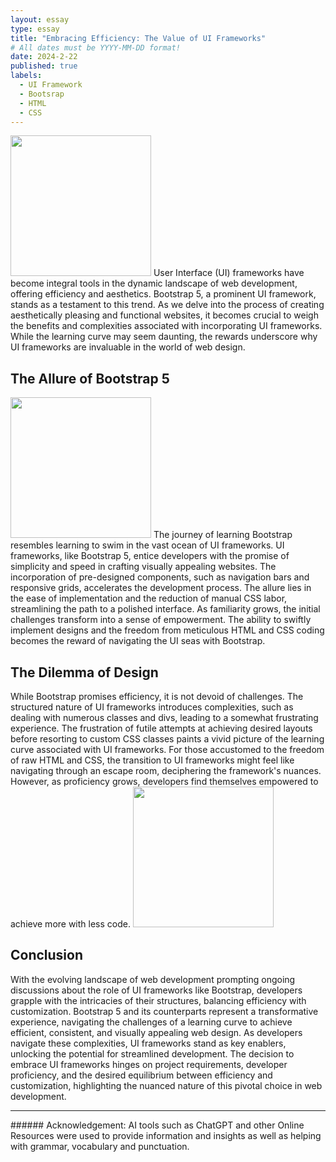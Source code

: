 ```yaml
---
layout: essay
type: essay
title: "Embracing Efficiency: The Value of UI Frameworks"
# All dates must be YYYY-MM-DD format!
date: 2024-2-22
published: true
labels:
  - UI Framework
  - Bootsrap
  - HTML
  - CSS
---
```

<img width="225px" 
     class="rounded float-start pe-4" 
     src="https://cdna.artstation.com/p/assets/images/images/019/010/986/large/joshua-prakash-office-desk.jpg?1561619626" >
User Interface (UI) frameworks have become integral tools in the dynamic landscape of web development, offering efficiency and aesthetics. Bootstrap 5, a prominent UI framework, stands as a testament to this trend. As we delve into the process of creating aesthetically pleasing and functional websites, it becomes crucial to weigh the benefits and complexities associated with incorporating UI frameworks. While the learning curve may seem daunting, the rewards underscore why UI frameworks are invaluable in the world of web design.

## The Allure of Bootstrap 5
<img width="225px" 
     class="rounded float-start pe-4" 
     src="https://htmlburger.com/blog/wp-content/uploads/2021/02/lets-talk-about-bootstrap.png" >
The journey of learning Bootstrap resembles learning to swim in the vast ocean of UI frameworks. UI frameworks, like Bootstrap 5, entice developers with the promise of simplicity and speed in crafting visually appealing websites. The incorporation of pre-designed components, such as navigation bars and responsive grids, accelerates the development process. The allure lies in the ease of implementation and the reduction of manual CSS labor, streamlining the path to a polished interface. As familiarity grows, the initial challenges transform into a sense of empowerment. The ability to swiftly implement designs and the freedom from meticulous HTML and CSS coding becomes the reward of navigating the UI seas with Bootstrap.

## The Dilemma of Design
While Bootstrap promises efficiency, it is not devoid of challenges. The structured nature of UI frameworks introduces complexities, such as dealing with numerous classes and divs, leading to a somewhat frustrating experience. The frustration of futile attempts at achieving desired layouts before resorting to custom CSS classes paints a vivid picture of the learning curve associated with UI frameworks. For those accustomed to the freedom of raw HTML and CSS, the transition to UI frameworks might feel like navigating through an escape room, deciphering the framework's nuances. However, as proficiency grows, developers find themselves empowered to achieve more with less code.
<img width="225px" 
     class="rounded mx-auto d-block" 
     src="https://miro.medium.com/v2/resize:fit:1400/0*gfhvEGw7u8ZA5Gsc.png" >
## Conclusion
With the evolving landscape of web development prompting ongoing discussions about the role of UI frameworks like Bootstrap, developers grapple with the intricacies of their structures, balancing efficiency with customization. Bootstrap 5 and its counterparts represent a transformative experience, navigating the challenges of a learning curve to achieve efficient, consistent, and visually appealing web design. As developers navigate these complexities, UI frameworks stand as key enablers, unlocking the potential for streamlined development. The decision to embrace UI frameworks hinges on project requirements, developer proficiency, and the desired equilibrium between efficiency and customization, highlighting the nuanced nature of this pivotal choice in web development.

<hr>
###### Acknowledgement: AI tools such as ChatGPT and other Online Resources were used to provide information and insights as well as helping with grammar, vocabulary and punctuation.
